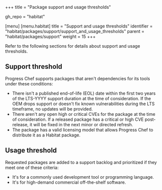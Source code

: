 +++
title = "Package support and usage thresholds"

gh_repo = "habitat"

[menu]
  [menu.habitat]
    title = "Support and usage thresholds"
    identifier = "habitat/packages/support/support_and_usage_thresholds"
    parent = "habitat/packages/support"
    weight = 15
+++

Refer to the following sections for details about support and usage thresholds.

## Support threshold

Progress Chef supports packages that aren't dependencies for its tools under these conditions:

- There isn't a published end-of-life (EOL) date within the first two years of the LTS-YYYY support duration at the time of consideration. If the OEM drops support or doesn't fix known vulnerabilities during the LTS timeframe, no updates will be provided.
- There aren't any open high or critical CVEs for the package at the time of consideration. If a released package has a critical or high CVE post-release, it will be fixed in the next minor or directed refresh.
- The package has a valid licensing model that allows Progress Chef to distribute it as a Habitat package.

## Usage threshold

Requested packages are added to a support backlog and prioritized if they meet one of these criteria:

- It's for a commonly used development tool or programming language.
- It's for high-demand commercial off-the-shelf software.
